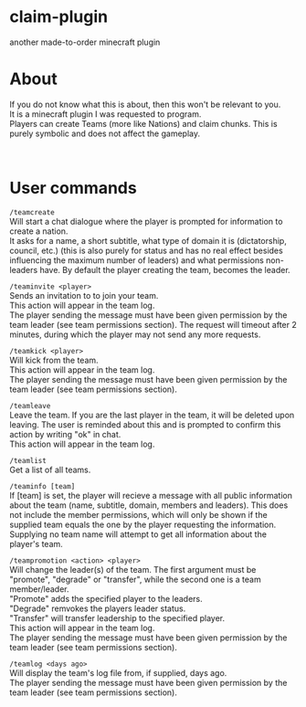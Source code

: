 # claim-plugin
another made-to-order minecraft plugin

# About

If you do not know what this is about, then this won't be relevant to you.  
It is a minecraft plugin I was requested to program.  
Players can create Teams (more like Nations) and claim chunks. This is purely symbolic and does not affect the gameplay.  

<br>

# User commands  
`/teamcreate`  
Will start a chat dialogue where the player is prompted for information to create a nation.  
It asks for a name, a short subtitle, what type of domain it is (dictatorship, council, etc.) (this is also purely for status and has no real effect besides influencing the maximum number of leaders) and what permissions non-leaders have. By default the player creating the team, becomes the leader.  

`/teaminvite <player>`  
Sends an invitation to <player> to join your team.  
This action will appear in the team log.   
The player sending the message must have been given permission by the team leader (see team permissions section). The request will timeout after 2 minutes, during which the player may not send any more requests.  

`/teamkick <player>`  
Will kick <player> from the team.  
This action will appear in the team log.  
The player sending the message must have been given permission by the team leader (see team permissions section).  

`/teamleave`  
Leave the team. If you are the last player in the team, it will be deleted upon leaving. The user is reminded about this and is prompted to confirm this action by writing "ok" in chat.  
This action will appear in the team log.

`/teamlist`  
Get a list of all teams.  

`/teaminfo [team]`   
If [team] is set, the player will recieve a message with all public information about the team (name, subtitle, domain, members and leaders). This does not include the member permissions, which will only be shown if the supplied team equals the one by the player requesting the information.  
Supplying no team name will attempt to get all information about the player's team.  

`/teampromotion <action> <player>`  
Will change the leader(s) of the team. The first argument must be "promote", "degrade" or "transfer", while the second one is a team member/leader.  
"Promote" adds the specified player to the leaders.  
"Degrade" remvokes the players leader status.  
"Transfer" will transfer leadership to the specified player.  
This action will appear in the team log.  
The player sending the message must have been given permission by the team leader (see team permissions section).  

`/teamlog <days ago>`  
Will display the team's log file from, if supplied, <days ago> days ago.  
The player sending the message must have been given permission by the team leader (see team permissions section).  
